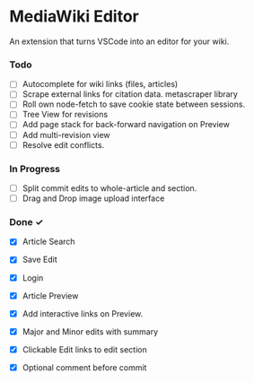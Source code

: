 # MediaWiki Editor

An extension that turns VSCode into an editor for your wiki.

### Todo

- [ ] Autocomplete for wiki links (files, articles)  
- [ ] Scrape external links for citation data. metascraper library  
- [ ] Roll own node-fetch to save cookie state between sessions.  
- [ ] Tree View for revisions  
- [ ] Add page stack for back-forward navigation on Preview  
- [ ] Add multi-revision view  
- [ ] Resolve edit conflicts.  

### In Progress

- [ ] Split commit edits to whole-article and section.  
- [ ] Drag and Drop image upload interface  

### Done ✓

- [x] Article Search  
- [x] Save Edit  
- [x] Login  
- [x] Article Preview  
- [x] Add interactive links on Preview.  
- [x] Major and Minor edits with summary  
- [x] Clickable Edit links to edit section  
- [x] Optional comment before commit  

